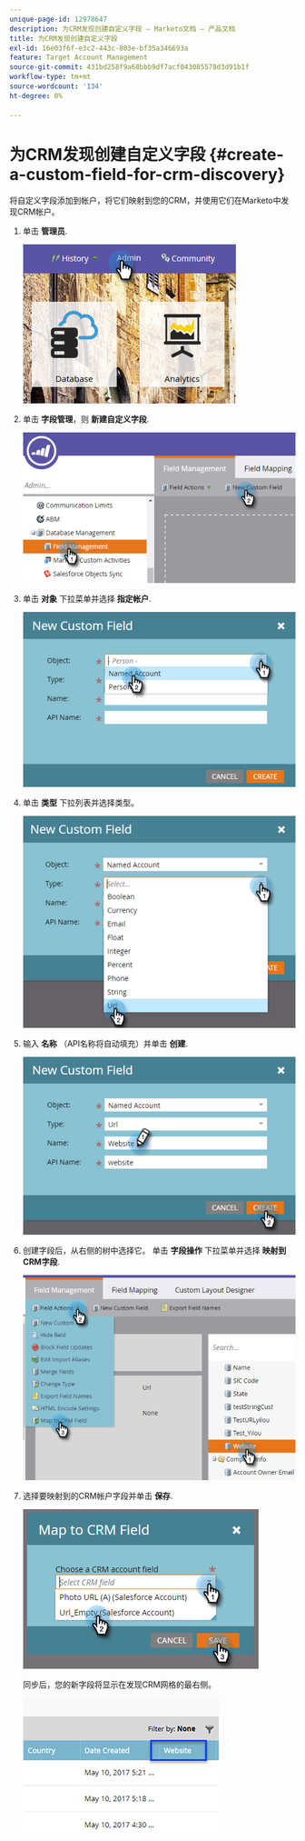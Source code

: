 ```yaml
---
unique-page-id: 12978647
description: 为CRM发现创建自定义字段 — Marketo文档 — 产品文档
title: 为CRM发现创建自定义字段
exl-id: 16e03f6f-e3c2-443c-803e-bf35a346693a
feature: Target Account Management
source-git-commit: 431bd258f9a68bbb9df7acf043085578d3d91b1f
workflow-type: tm+mt
source-wordcount: '134'
ht-degree: 0%

---
```


# 为CRM发现创建自定义字段 {#create-a-custom-field-for-crm-discovery}

将自定义字段添加到帐户，将它们映射到您的CRM，并使用它们在Marketo中发现CRM帐户。

1. 单击 **管理员**.

   ![](assets/admin.png)

1. 单击 **字段管理**，则 **新建自定义字段**.

   ![](assets/two-4.png)

1. 单击 **对象** 下拉菜单并选择 **指定帐户**.

   ![](assets/three-3.png)

1. 单击 **类型** 下拉列表并选择类型。

   ![](assets/four-3.png)

1. 输入 **名称** （API名称将自动填充）并单击 **创建**.

   ![](assets/five-3.png)

1. 创建字段后，从右侧的树中选择它。 单击 **字段操作** 下拉菜单并选择 **映射到CRM字段**.

   ![](assets/six-2.png)

1. 选择要映射到的CRM帐户字段并单击 **保存**.

   ![](assets/seven-1.png)

   同步后，您的新字段将显示在发现CRM网格的最右侧。

   ![](assets/eight.png)
